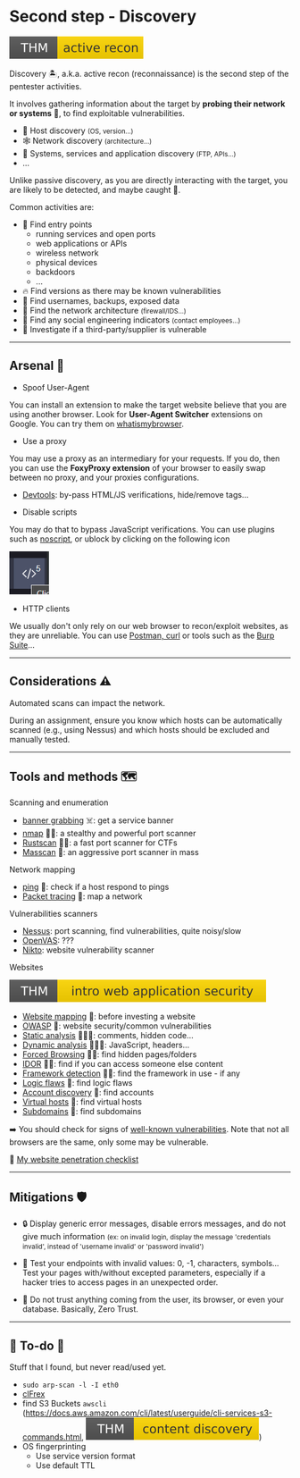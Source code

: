 # Second step - Discovery

[![activerecon](../../_badges/thm/activerecon.svg)](https://tryhackme.com/room/activerecon)

<div class="row row-cols-md-2"><div>

Discovery 🏝️, a.k.a. active recon (reconnaissance) is the second step of the pentester activities.

It involves gathering information about the target by **probing their network or systems** 🛶️, to find exploitable vulnerabilities.

* 🎯 Host discovery <small>(OS, version...)</small>
* 🕸️ Network discovery <small>(architecture...)</small>
* 🧭 Systems, services and application discovery <small>(FTP, APIs...)</small>
* ...

Unlike passive discovery, as you are directly interacting with the target, you are likely to be detected, and maybe caught 🚓.
</div><div>

Common activities are:

* 🚪 Find entry points
  * running services and open ports
  * web applications or APIs
  * wireless network
  * physical devices
  * backdoors
  * ...
* 🔥 Find versions as there may be known vulnerabilities
* 🔑 Find usernames, backups, exposed data
* 🥅 Find the network architecture <small>(firewall/IDS...)</small>
* 💃 Find any social engineering indicators <small>(contact employees...)</small>
* 🌿 Investigate if a third-party/supplier is vulnerable
</div></div>

<hr class="sep-both">

## Arsenal 🌱

<div class="row row-cols-md-2"><div>

* Spoof User-Agent

You can install an extension to make the target website believe that you are using another browser. Look for **User-Agent Switcher** extensions on Google. You can try them on [whatismybrowser](https://www.whatismybrowser.com/).

* Use a proxy

You may use a proxy as an intermediary for your requests. If you do, then you can use the **FoxyProxy extension** of your browser to easily swap between no proxy, and your proxies configurations.

* [Devtools](/programming-languages/web/_general/index.md#-developer-tools-devtools-): by-pass HTML/JS verifications, hide/remove tags...
</div><div>

* Disable scripts

You may do that to bypass JavaScript verifications. You can use plugins such as [noscript](https://noscript.net/), or ublock by clicking on the following icon

![ublock_disable_scripts](_images/ublock_disable_scripts.png)

* HTTP clients

We usually don't only rely on our web browser to recon/exploit websites, as they are unreliable. You can use [Postman, curl](/programming-languages/others/apis/_general/index.md#-testuse-an-api-) or tools such as the [Burp Suite](../s3.exploitation/tools/burp.md)...

</div></div>

<hr class="sep-both">

## Considerations ⚠️

<div class="row row-cols-lg-2"><div>

Automated scans can impact the network.

During an assignment, ensure you know which hosts can be automatically scanned (e.g., using Nessus) and which hosts should be excluded and manually tested.
</div><div>
</div></div>

<hr class="sep-both">

## Tools and methods 🗺️

<div class="row row-cols-md-2"><div>

Scanning and enumeration

* [banner grabbing](techniques/banner_grabbing.md) ☠️: get a service banner
* [nmap](tools/nmap.md) 🚪🔥: a stealthy and powerful port scanner
* [Rustscan](tools/rustscan.md) 🚪🔥: a fast port scanner for CTFs
* [Masscan](tools/masscan.md) 🚪: an aggressive port scanner in mass

Network mapping

* [ping](tools/ping.md) 🥅: check if a host respond to pings
* [Packet tracing](tools/trace.md) 🥅: map a network

Vulnerabilities scanners

* [Nessus](/cybersecurity/red-team/tools/scanners/vulns/nessus.md): port scanning, find vulnerabilities, quite noisy/slow
* [OpenVAS](/cybersecurity/red-team/tools/scanners/vulns/openvas.md): ???
* [Nikto](tools/nikto.md): website vulnerability scanner
</div><div>

Websites

[![introwebapplicationsecurity](../../_badges/thm/introwebapplicationsecurity.svg)](https://tryhackme.com/room/introwebapplicationsecurity)

* [Website mapping](techniques/mapping.md) 🧭: before investing a website
* [OWASP](tools/owasp.md) 🧭: website security/common vulnerabilities
* [Static analysis](techniques/sanalysis.md) 🚪🔥🔑: comments, hidden code...
* [Dynamic analysis](techniques/danalysis.md) 🚪🔥🔑: JavaScript, headers...
* [Forced Browsing](techniques/forced_browsing.md) 🚪🔑: find hidden pages/folders
* [IDOR](techniques/idor.md) 🚪🔑: find if you can access someone else content
* [Framework detection](techniques/framework.md) 🚪🔥: find the framework in use - if any
* [Logic flaws](techniques/logic_flaws.md) 🚪: find logic flaws
* [Account discovery](techniques/account.md) 🔑: find accounts
* [Virtual hosts](techniques/vhosts.md) 🚪: find virtual hosts
* [Subdomains](techniques/subdomains.md) 🚪: find subdomains

➡️ You should check for signs of [well-known vulnerabilities](../s3.exploitation/index.md#common-vulnerabilities-). Note that not all browsers are the same, only some may be vulnerable.

🦄 [My website penetration checklist](techniques/roadmap.md)
</div></div>

<hr class="sep-both">

## Mitigations 🛡️

<div class="row row-cols-md-2 mt-4"><div>

* 🔒 Display generic error messages, disable errors messages, and do not give much information <small>(ex: on invalid login, display the message 'credentials invalid', instead of 'username invalid' or 'password invalid')</small>

* 🚧 Test your endpoints with invalid values: 0, -1, characters, symbols... Test your pages with/without excepted parameters, especially if a hacker tries to access pages in an unexpected order.
</div><div>

* 🔫 Do not trust anything coming from the user, its browser, or even your database. Basically, Zero Trust.
</div></div>

<hr class="sep-both">

## 👻 To-do 👻

Stuff that I found, but never read/used yet.

<div class="row row-cols-md-2"><div>

* `sudo arp-scan -l -I eth0`
* [clFrex](https://cifrex.org/)
* find S3 Buckets `awscli` (https://docs.aws.amazon.com/cli/latest/userguide/cli-services-s3-commands.html, [![contentdiscovery](../../_badges/thm/contentdiscovery.svg)](https://tryhackme.com/room/contentdiscovery))
* OS fingerprinting
  * Use service version format
  * Use default TTL
</div><div>
</div></div>